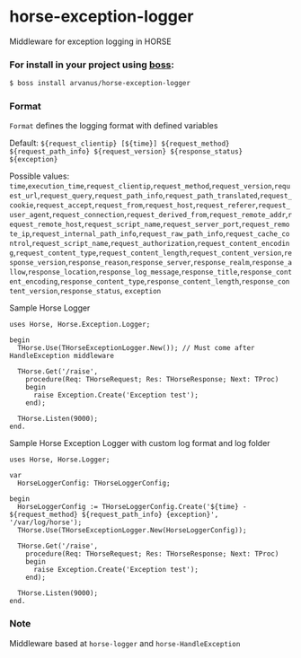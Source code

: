 # horse-exception-logger
Middleware for exception logging in HORSE

### For install in your project using [boss](https://github.com/HashLoad/boss):
``` sh
$ boss install arvanus/horse-exception-logger
```

### Format
`Format` defines the logging format with defined variables

Default: `${request_clientip} [${time}] ${request_method} ${request_path_info} ${request_version} ${response_status} ${exception}`

Possible values: `time`,`execution_time`,`request_clientip`,`request_method`,`request_version`,`request_url`,`request_query`,`request_path_info`,`request_path_translated`,`request_cookie`,`request_accept`,`request_from`,`request_host`,`request_referer`,`request_user_agent`,`request_connection`,`request_derived_from`,`request_remote_addr`,`request_remote_host`,`request_script_name`,`request_server_port`,`request_remote_ip`,`request_internal_path_info`,`request_raw_path_info`,`request_cache_control`,`request_script_name`,`request_authorization`,`request_content_encoding`,`request_content_type`,`request_content_length`,`request_content_version`,`response_version`,`response_reason`,`response_server`,`response_realm`,`response_allow`,`response_location`,`response_log_message`,`response_title`,`response_content_encoding`,`response_content_type`,`response_content_length`,`response_content_version`,`response_status`, `exception`

Sample Horse Logger
```delphi
uses Horse, Horse.Exception.Logger;

begin
  THorse.Use(THorseExceptionLogger.New()); // Must come after HandleException middleware

  THorse.Get('/raise',
    procedure(Req: THorseRequest; Res: THorseResponse; Next: TProc)
    begin
      raise Exception.Create('Exception test');
    end);

  THorse.Listen(9000);
end.
```

Sample Horse Exception Logger with custom log format and log folder
```delphi
uses Horse, Horse.Logger;

var
  HorseLoggerConfig: THorseLoggerConfig;

begin
  HorseLoggerConfig := THorseLoggerConfig.Create('${time} - ${request_method} ${request_path_info} {exception}', '/var/log/horse');
  THorse.Use(THorseExceptionLogger.New(HorseLoggerConfig));

  THorse.Get('/raise',
    procedure(Req: THorseRequest; Res: THorseResponse; Next: TProc)
    begin
      raise Exception.Create('Exception test');
    end);

  THorse.Listen(9000);
end.
```


### Note
Middleware based at `horse-logger` and `horse-HandleException`

